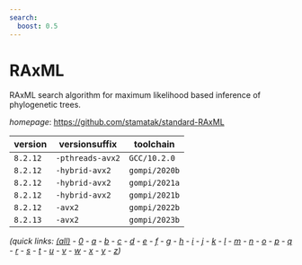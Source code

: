 ```yaml
---
search:
  boost: 0.5
---
```

# RAxML

RAxML search algorithm for maximum likelihood based inference of phylogenetic trees.

*homepage*: <https://github.com/stamatak/standard-RAxML>

version | versionsuffix | toolchain
--------|---------------|----------
``8.2.12`` | ``-pthreads-avx2`` | ``GCC/10.2.0``
``8.2.12`` | ``-hybrid-avx2`` | ``gompi/2020b``
``8.2.12`` | ``-hybrid-avx2`` | ``gompi/2021a``
``8.2.12`` | ``-hybrid-avx2`` | ``gompi/2021b``
``8.2.12`` | ``-avx2`` | ``gompi/2022b``
``8.2.13`` | ``-avx2`` | ``gompi/2023b``


*(quick links: [(all)](../index.md) - [0](../0/index.md) - [a](../a/index.md) - [b](../b/index.md) - [c](../c/index.md) - [d](../d/index.md) - [e](../e/index.md) - [f](../f/index.md) - [g](../g/index.md) - [h](../h/index.md) - [i](../i/index.md) - [j](../j/index.md) - [k](../k/index.md) - [l](../l/index.md) - [m](../m/index.md) - [n](../n/index.md) - [o](../o/index.md) - [p](../p/index.md) - [q](../q/index.md) - [r](../r/index.md) - [s](../s/index.md) - [t](../t/index.md) - [u](../u/index.md) - [v](../v/index.md) - [w](../w/index.md) - [x](../x/index.md) - [y](../y/index.md) - [z](../z/index.md))*

